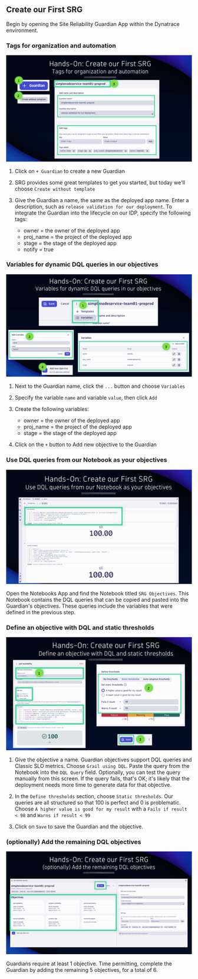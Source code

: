 ## Create our First SRG

Begin by opening the Site Reliability Guardian App within the Dynatrace environment.

### Tags for organization and automation

![SRG Tags](../../../assets/images/04_02_srg_tags.png)

1. Click on `+ Guardian` to create a new Guardian

2. SRG provides some great templates to get you started, but today we'll choose `Create without template`

3. Give the Guardian a name, the same as the deployed app name.  Enter a description, such as `release validation for our deployment`.  To integrate the Guardian into the lifecycle on our IDP, specify the following tags:
    - owner = the owner of the deployed app
    - proj_name = the project of the deployed app
    - stage = the stage of the deployed app
    - notify = true

### Variables for dynamic DQL queries in our objectives

![SRG Variables](../../../assets/images/04_02_srg_variables.png)

1. Next to the Guardian name, click the `...` button and choose `Variables`

2. Specify the variable `name` and variable `value`, then click `Add`

3. Create the following variables:
    - owner = the owner of the deployed app
    - proj_name = the project of the deployed app
    - stage = the stage of the deployed app

4. Click on the `+` button to Add new objective to the Guardian

### Use DQL queries from our Notebook as your objectives

![SRG Objectives Notebook](../../../assets/images/04_02_srg_objectives_notebook.png)

Open the Notebooks App and find the Notebook titled `SRG Objectives`.  This Notebook contains the DQL queries that can be copied and pasted into the Guardian's objectives.  These queries include the variables that were defined in the previous step.

### Define an objective with DQL and static thresholds

![SRG DQL Objective](../../../assets/images/04_02_srg_pod_availability.png)

1. Give the objective a name.  Guardian objectives support DQL queries and Classic SLO metrics.  Choose `Grail using DQL`.  Paste the query from the Notebook into the `DQL Query` field.  Optionally, you can test the query manually from this screen.  If the query fails, that's OK; it's likely that the deployment needs more time to generate data for that objective.

2. In the `Define thresholds` section, choose `Static thresholds`.  Our queries are all structured so that 100 is perfect and 0 is problematic.  Choose `A higher value is good for my result` with a `Fails if result < 98` and `Warns if result < 99`

3. Click on `Save` to save the Guardian and the objective.

### (optionally) Add the remaining DQL objectives

![SRG Objectives](../../../assets/images/04_02_srg_additional_objectives.png)

Guardians require at least 1 objective.  Time permitting, complete the Guardian by adding the remaining 5 objectives, for a total of 6.

